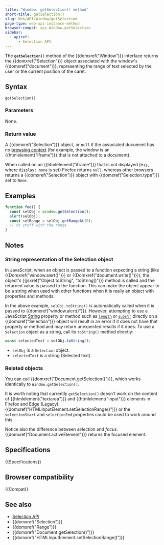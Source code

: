 ```yaml
---
title: "Window: getSelection() method"
short-title: getSelection()
slug: Web/API/Window/getSelection
page-type: web-api-instance-method
browser-compat: api.Window.getSelection
sidebar:
  - apiref:
      - Selection API
---
```


The **`getSelection()`** method of the {{domxref("Window")}} interface returns the {{domxref("Selection")}} object associated with the window's {{domxref("document")}}, representing the range of text selected by the user or the current position of the caret.

## Syntax

```js-nolint
getSelection()
```

### Parameters

None.

### Return value

A {{domxref("Selection")}} object, or `null` if the associated document has no [browsing context](/en-US/docs/Glossary/Browsing_context) (for example, the window is an {{htmlelement("iframe")}} that is not attached to a document).

When called on an {{htmlelement("iframe")}} that is not displayed (e.g., where `display: none` is set) Firefox returns `null`, whereas other browsers returns a {{domxref("Selection")}} object with {{domxref("Selection.type")}} set to `None`.

## Examples

```js
function foo() {
  const selObj = window.getSelection();
  alert(selObj);
  const selRange = selObj.getRangeAt(0);
  // do stuff with the range
}
```

## Notes

### String representation of the Selection object

In JavaScript, when an object is passed to a function expecting a string (like {{Domxref("window.alert()")}} or {{Domxref("document.write()")}}), the object's {{jsxref("Object.toString", "toString()")}} method is called and the returned value is passed to the function.
This can make the object appear to be a string when used with other functions when it is really an object with properties and methods.

In the above example, `selObj.toString()` is automatically called when it is
passed to {{domxref("window.alert()")}}. However, attempting to use a JavaScript [String](/en-US/docs/Web/JavaScript/Reference/Global_Objects/String) property
or method such as
[`length`](/en-US/docs/Web/JavaScript/Reference/Global_Objects/String/length)
or
[`substr`](/en-US/docs/Web/JavaScript/Reference/Global_Objects/String/substr)
directly on a {{domxref("Selection")}} object will result in an error if it does not
have that property or method and may return unexpected results if it does. To use a
`Selection` object as a string, call its `toString()` method
directly:

```js
const selectedText = selObj.toString();
```

- `selObj` is a `Selection` object.
- `selectedText` is a string (Selected text).

### Related objects

You can call {{domxref("Document.getSelection()")}}, which works identically to
`Window.getSelection()`.

It is worth noting that currently `getSelection()` doesn't work on the
content of {{htmlelement("textarea")}} and {{htmlelement("input")}} elements in Firefox
and Edge (Legacy). {{domxref("HTMLInputElement.setSelectionRange()")}}
or the `selectionStart` and `selectionEnd` properties could be
used to work around this.

Notice also the difference between _selection_ and _focus_.
{{domxref("Document.activeElement")}} returns the focused element.

## Specifications

{{Specifications}}

## Browser compatibility

{{Compat}}

## See also

- [Selection API](/en-US/docs/Web/API/Selection)
- {{domxref("Selection")}}
- {{domxref("Range")}}
- {{domxref("Document.getSelection()")}}
- {{domxref("HTMLInputElement.setSelectionRange()")}}
